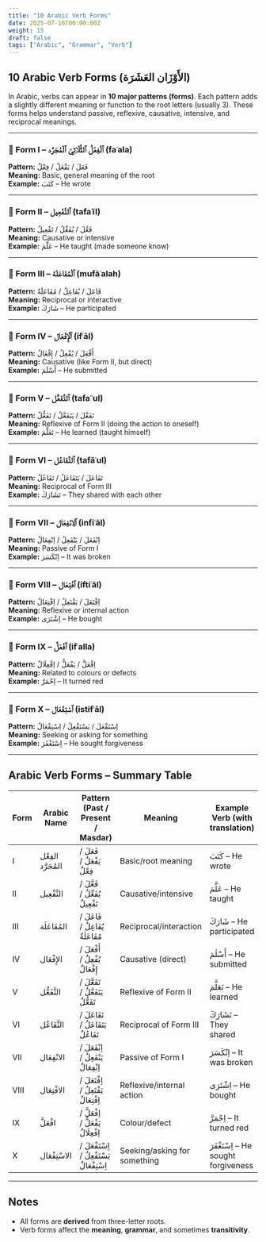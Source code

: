 ```yaml
---
title: "10 Arabic Verb Forms"
date: 2025-07-16T00:00:00Z
weight: 15
draft: false
tags: ["Arabic", "Grammar", "Verb"]
---
```


## 10 Arabic Verb Forms (الأَوْزَان العَشَرَة)

In Arabic, verbs can appear in **10 major patterns (forms)**. Each pattern adds a slightly different meaning or function to the root letters (usually 3). These forms helps understand passive, reflexive, causative, intensive, and reciprocal meanings.

---

### 🔹 Form I – ٱلْفِعْلُ ٱلثُّلَاثِيّ ٱلْمُجَرَّد (faʿala)

**Pattern:** فَعَلَ / يَفْعَلُ / فِعْلٌ  
**Meaning:** Basic, general meaning of the root  
**Example:** كَتَبَ – He wrote

---

### 🔹 Form II – ٱلتَّفْعِيل (tafaʿīl)

**Pattern:** فَعَّلَ / يُفَعِّلُ / تَفْعِيلٌ  
**Meaning:** Causative or intensive  
**Example:** عَلَّمَ – He taught (made someone know)

---

### 🔹 Form III – ٱلْمُفَاعَلَة (mufāʿalah)

**Pattern:** فَاعَلَ / يُفَاعِلُ / مُفَاعَلَةٌ  
**Meaning:** Reciprocal or interactive  
**Example:** شَارَكَ – He participated

---

### 🔹 Form IV – ٱلْإِفْعَال (ifʿāl)

**Pattern:** أَفْعَلَ / يُفْعِلُ / إِفْعَالٌ  
**Meaning:** Causative (like Form II, but direct)  
**Example:** أَسْلَمَ – He submitted

---

### 🔹 Form V – ٱلتَّفَعُّل (tafaʿʿul)

**Pattern:** تَفَعَّلَ / يَتَفَعَّلُ / تَفَعُّلٌ  
**Meaning:** Reflexive of Form II (doing the action to oneself)  
**Example:** تَعَلَّمَ – He learned (taught himself)

---

### 🔹 Form VI – ٱلتَّفَاعُل (tafāʿul)

**Pattern:** تَفَاعَلَ / يَتَفَاعَلُ / تَفَاعُلٌ  
**Meaning:** Reciprocal of Form III  
**Example:** تَشَارَكَ – They shared with each other

---

### 🔹 Form VII – ٱلِانْفِعَال (infiʿāl)

**Pattern:** اِنْفَعَلَ / يَنْفَعِلُ / اِنْفِعَالٌ  
**Meaning:** Passive of Form I  
**Example:** اِنْكَسَرَ – It was broken

---

### 🔹 Form VIII – ٱفْتِعَال (iftiʿāl)

**Pattern:** اِفْتَعَلَ / يَفْتَعِلُ / اِفْتِعَالٌ  
**Meaning:** Reflexive or internal action  
**Example:** اِشْتَرَى – He bought

---

### 🔹 Form IX – ٱفْعَلَّ (ifʿalla)

**Pattern:** اِفْعَلَّ / يَفْعَلُّ / اِفْعِلَالٌ  
**Meaning:** Related to colours or defects  
**Example:** اِحْمَرَّ – It turned red

---

### 🔹 Form X – ٱسْتِفْعَال (istifʿāl)

**Pattern:** اِسْتَفْعَلَ / يَسْتَفْعِلُ / اِسْتِفْعَالٌ  
**Meaning:** Seeking or asking for something  
**Example:** اِسْتَغْفَرَ – He sought forgiveness

---

## Arabic Verb Forms – Summary Table

| Form | Arabic Name          | Pattern (Past / Present / Masdar)               | Meaning                              | Example Verb (with translation)     |
|------|----------------------|--------------------------------------------------|--------------------------------------|--------------------------------------|
| I    | الفِعْل المُجَرَّد     | فَعَلَ / يَفْعَلُ / فِعْلٌ                      | Basic/root meaning                   | كَتَبَ – He wrote                    |
| II   | التَّفْعِيل           | فَعَّلَ / يُفَعِّلُ / تَفْعِيلٌ                 | Causative/intensive                  | عَلَّمَ – He taught                  |
| III  | المُفَاعَلَة           | فَاعَلَ / يُفَاعِلُ / مُفَاعَلَةٌ               | Reciprocal/interaction               | شَارَكَ – He participated           |
| IV   | الإِفْعَال            | أَفْعَلَ / يُفْعِلُ / إِفْعَالٌ                 | Causative (direct)                   | أَسْلَمَ – He submitted              |
| V    | التَّفَعُّل           | تَفَعَّلَ / يَتَفَعَّلُ / تَفَعُّلٌ             | Reflexive of Form II                 | تَعَلَّمَ – He learned              |
| VI   | التَّفَاعُل           | تَفَاعَلَ / يَتَفَاعَلُ / تَفَاعُلٌ             | Reciprocal of Form III               | تَشَارَكَ – They shared             |
| VII  | الانْفِعَال           | اِنْفَعَلَ / يَنْفَعِلُ / اِنْفِعَالٌ           | Passive of Form I                    | اِنْكَسَرَ – It was broken           |
| VIII | الافْتِعَال           | اِفْتَعَلَ / يَفْتَعِلُ / اِفْتِعَالٌ           | Reflexive/internal action            | اِشْتَرَى – He bought               |
| IX   | افْعَلَّ              | اِفْعَلَّ / يَفْعَلُّ / اِفْعِلَالٌ             | Colour/defect                        | اِحْمَرَّ – It turned red           |
| X    | الاسْتِفْعَال         | اِسْتَفْعَلَ / يَسْتَفْعِلُ / اِسْتِفْعَالٌ     | Seeking/asking for something         | اِسْتَغْفَرَ – He sought forgiveness |

---

## Notes

- All forms are **derived** from three-letter roots.
- Verb forms affect the **meaning**, **grammar**, and sometimes **transitivity**.